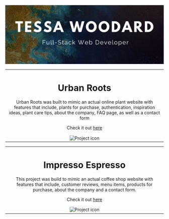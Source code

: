 <img src="https://github.com/tessa-woodard/tessa-woodard/blob/main/cover-photo.png?raw=true" />

<table align="center"><tr><td align="center" width="9999">

# Urban Roots

Urban Roots was built to mimic an actual online plant website with features that include, plants for purchase, authentication, inspiration ideas, plant care tips, about the company, FAQ page, as well as a contact form

Check it out [here](https://urban-roots.netlify.app/)

<img src="https://github.com/tessa-woodard/tessa-woodard/blob/main/urban-roots.png?raw=true" align="center" width="750" alt="Project icon">

</td></tr></table>

<table align="center"><tr><td align="center" width="9999">

# Impresso Espresso

This project was build to mimic an actual coffee shop website with features that include, customer reviews, menu items, products for purchase, about the company and a contact form.

Check it out [here](https://impresso-expresso.netlify.app/)

<img src="https://github.com/tessa-woodard/tessa-woodard/blob/main/impresso-espresso.png?raw=true" align="center" width="750" alt="Project icon">

</td></tr></table>
